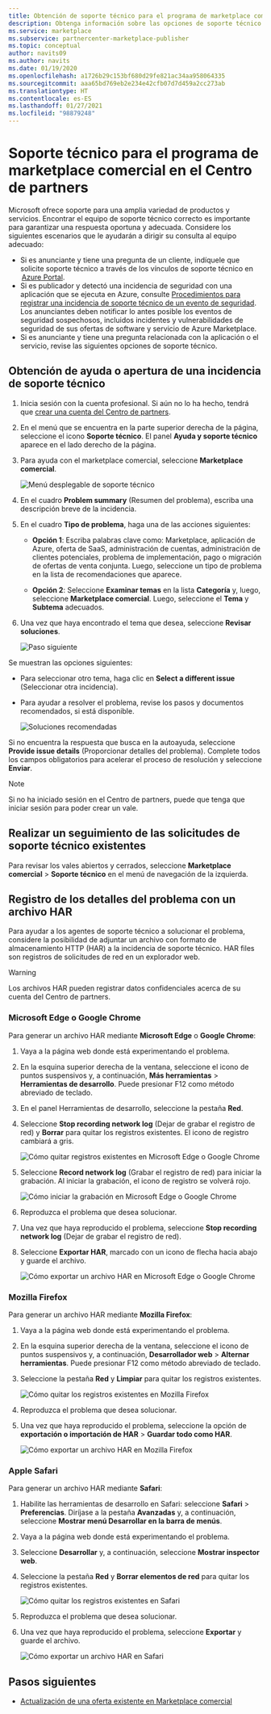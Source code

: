 ```yaml
---
title: Obtención de soporte técnico para el programa de marketplace comercial en el Centro de partners
description: Obtenga información sobre las opciones de soporte técnico para el programa de marketplace comercial en el Centro de partners, incluida la forma de presentar una solicitud de soporte técnico.
ms.service: marketplace
ms.subservice: partnercenter-marketplace-publisher
ms.topic: conceptual
author: navits09
ms.author: navits
ms.date: 01/19/2020
ms.openlocfilehash: a1726b29c153bf680d29fe821ac34aa958064335
ms.sourcegitcommit: aaa65bd769eb2e234e42cfb07d7d459a2cc273ab
ms.translationtype: HT
ms.contentlocale: es-ES
ms.lasthandoff: 01/27/2021
ms.locfileid: "98879248"
---
```

# <a name="support-for-the-commercial-marketplace-program-in-partner-center"></a>Soporte técnico para el programa de marketplace comercial en el Centro de partners

Microsoft ofrece soporte para una amplia variedad de productos y servicios. Encontrar el equipo de soporte técnico correcto es importante para garantizar una respuesta oportuna y adecuada. Considere los siguientes escenarios que le ayudarán a dirigir su consulta al equipo adecuado:

- Si es anunciante y tiene una pregunta de un cliente, indíquele que solicite soporte técnico a través de los vínculos de soporte técnico en  [Azure Portal](https://portal.azure.com/).
- Si es publicador y detectó una incidencia de seguridad con una aplicación que se ejecuta en Azure, consulte [Procedimientos para registrar una incidencia de soporte técnico de un evento de seguridad](../security/fundamentals/event-support-ticket.md). Los anunciantes deben notificar lo antes posible los eventos de seguridad sospechosos, incluidos incidentes y vulnerabilidades de seguridad de sus ofertas de software y servicio de Azure Marketplace.
- Si es anunciante y tiene una pregunta relacionada con la aplicación o el servicio, revise las siguientes opciones de soporte técnico.

## <a name="get-help-or-open-a-support-ticket"></a>Obtención de ayuda o apertura de una incidencia de soporte técnico

1. Inicia sesión con la cuenta profesional. Si aún no lo ha hecho, tendrá que [crear una cuenta del Centro de partners](partner-center-portal/create-account.md).

1. En el menú que se encuentra en la parte superior derecha de la página, seleccione el icono **Soporte técnico**. El panel **Ayuda y soporte técnico** aparece en el lado derecho de la página.

1. Para ayuda con el marketplace comercial, seleccione **Marketplace comercial**.

   ![Menú desplegable de soporte técnico](./media/support/commercial-marketplace-support-pane.png)

1. En el cuadro **Problem summary** (Resumen del problema), escriba una descripción breve de la incidencia.

1. En el cuadro **Tipo de problema**, haga una de las acciones siguientes:

    - **Opción 1**: Escriba palabras clave como: Marketplace, aplicación de Azure, oferta de SaaS, administración de cuentas, administración de clientes potenciales, problema de implementación, pago o migración de ofertas de venta conjunta. Luego, seleccione un tipo de problema en la lista de recomendaciones que aparece.

    - **Opción 2**: Seleccione **Examinar temas** en la lista **Categoría** y, luego, seleccione **Marketplace comercial**. Luego, seleccione el **Tema** y **Subtema** adecuados.

1. Una vez que haya encontrado el tema que desea, seleccione **Revisar soluciones**.

    ![Paso siguiente](./media/support/next-step.png)

Se muestran las opciones siguientes:

- Para seleccionar otro tema, haga clic en **Select a different issue** (Seleccionar otra incidencia).
- Para ayudar a resolver el problema, revise los pasos y documentos recomendados, si está disponible.

    ![Soluciones recomendadas](./media/support/recommended-solutions.png)

Si no encuentra la respuesta que busca en la autoayuda, seleccione **Provide issue details** (Proporcionar detalles del problema). Complete todos los campos obligatorios para acelerar el proceso de resolución y seleccione **Enviar**.

>[!Note]
>Si no ha iniciado sesión en el Centro de partners, puede que tenga que iniciar sesión para poder crear un vale.

## <a name="track-your-existing-support-requests"></a>Realizar un seguimiento de las solicitudes de soporte técnico existentes

Para revisar los vales abiertos y cerrados, seleccione **Marketplace comercial** > **Soporte técnico** en el menú de navegación de la izquierda.

## <a name="record-issue-details-with-a-har-file"></a>Registro de los detalles del problema con un archivo HAR

Para ayudar a los agentes de soporte técnico a solucionar el problema, considere la posibilidad de adjuntar un archivo con formato de almacenamiento HTTP (HAR) a la incidencia de soporte técnico. HAR files son registros de solicitudes de red en un explorador web.

> [!WARNING]
> Los archivos HAR pueden registrar datos confidenciales acerca de su cuenta del Centro de partners.

### <a name="microsoft-edge-and-google-chrome"></a>Microsoft Edge o Google Chrome

Para generar un archivo HAR mediante **Microsoft Edge** o **Google Chrome**:

1. Vaya a la página web donde está experimentando el problema.
2. En la esquina superior derecha de la ventana, seleccione el icono de puntos suspensivos y, a continuación, **Más herramientas** > **Herramientas de desarrollo**. Puede presionar F12 como método abreviado de teclado.
3. En el panel Herramientas de desarrollo, seleccione la pestaña **Red**.
4. Seleccione **Stop recording network log** (Dejar de grabar el registro de red) y **Borrar** para quitar los registros existentes. El icono de registro cambiará a gris.

    ![Cómo quitar registros existentes en Microsoft Edge o Google Chrome](media/support/chromium-stop-clear-session.png)

5. Seleccione **Record network log** (Grabar el registro de red) para iniciar la grabación. Al iniciar la grabación, el icono de registro se volverá rojo.

    ![Cómo iniciar la grabación en Microsoft Edge o Google Chrome](media/support/chromium-start-session.png)

6. Reproduzca el problema que desea solucionar.
7. Una vez que haya reproducido el problema, seleccione **Stop recording network log** (Dejar de grabar el registro de red).
8. Seleccione **Exportar HAR**, marcado con un icono de flecha hacia abajo y guarde el archivo.

    ![Cómo exportar un archivo HAR en Microsoft Edge o Google Chrome](media/support/chromium-network-export-har.png)

### <a name="mozilla-firefox"></a>Mozilla Firefox

Para generar un archivo HAR mediante **Mozilla Firefox**:

1. Vaya a la página web donde está experimentando el problema.
1. En la esquina superior derecha de la ventana, seleccione el icono de puntos suspensivos y, a continuación, **Desarrollador web** > **Alternar herramientas**. Puede presionar F12 como método abreviado de teclado.
1. Seleccione la pestaña **Red** y **Limpiar** para quitar los registros existentes.

    ![Cómo quitar los registros existentes en Mozilla Firefox](media/support/firefox-clear-session.png)

1. Reproduzca el problema que desea solucionar.
1. Una vez que haya reproducido el problema, seleccione la opción de **exportación o importación de HAR** > **Guardar todo como HAR**.

    ![Cómo exportar un archivo HAR en Mozilla Firefox](media/support/firefox-network-export-har.png)

### <a name="apple-safari"></a>Apple Safari

Para generar un archivo HAR mediante **Safari**:

1. Habilite las herramientas de desarrollo en Safari: seleccione **Safari** > **Preferencias**. Diríjase a la pestaña **Avanzadas** y, a continuación, seleccione **Mostrar menú Desarrollar en la barra de menús**.
1. Vaya a la página web donde está experimentando el problema.
1. Seleccione **Desarrollar** y, a continuación, seleccione **Mostrar inspector web**.
1. Seleccione la pestaña **Red** y **Borrar elementos de red** para quitar los registros existentes.

    ![Cómo quitar los registros existentes en Safari](media/support/safari-clear-session.png)

1. Reproduzca el problema que desea solucionar.
1. Una vez que haya reproducido el problema, seleccione **Exportar** y guarde el archivo.

    ![Cómo exportar un archivo HAR en Safari](media/support/safari-network-export-har.png)

## <a name="next-steps"></a>Pasos siguientes

- [Actualización de una oferta existente en Marketplace comercial](partner-center-portal/update-existing-offer.md)